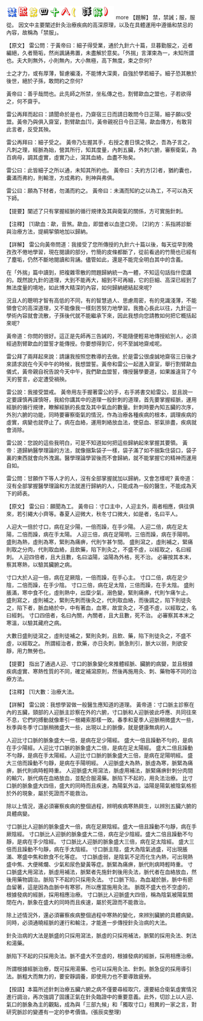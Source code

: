 


![48_禁服第四十八(詳解).gif](images/4a6023187c36a.gif)
 more 
【題解】
禁，禁誡；服，服從。
因文中主要闡述針灸治療疾病的高深原理，以及在具體運用中遵循和禁忌的內容，故稱為「禁服」。


【原文】
雷公問：于黃帝曰：細子得受業，通於九針六十篇，旦暮勤服之，近者編絕，久者簡垢，然尚諷誦弗置，未盡解於意矣。「外揣」言渾束為一，未知所謂也。夫大則無外，小則無內，大小無極，高下無度，束之奈何?


士之才力，或有厚薄，智慮褊淺，不能博大深奧，自強於學若細子。細子恐其散於後世，絕於子孫，敢問約之奈何?


黃帝曰：善乎哉問也。此先師之所禁，坐私傳之也，割臂歃血之盟也，子若欲得之，何不齋乎。


雷公再拜而起曰：請聞命於是也，乃齋宿三日而請日敢問今日正陽，細子願以受盟。黃帝乃與俱入齋室，割臂歃血[1]，黃帝親祝日今日正陽，歃血傳方，有敢背此言者，反受其殃。


雷公再拜曰：細子受之。
黃帝乃左握其手，右授之書日慎之慎之，吾為子言之，凡刺之理，經脈為始，營其所行，知其度量，內刺五臟，外刺六腑，審察衛氣，為百病母，調其虛實，虛實乃止，瀉其血絡，血盡不殆矣。


雷公曰：此皆細子之所以通，未知其所約也。
黃帝曰：夫約方[2]者，猶約囊也，囊滿而弗約，則輸泄，方成弗約，則神與弗俱。


雷公曰：願為下材者，勿滿而約之。
黃帝曰：未滿而知約之以為工，不可以為天下師。


【提要】闡述了只有掌握經脈的循行規律及其與衛氣的關係，方可實施針刺。


【注釋】
[1]歃血：歃，音煞。歃血，即盟者以血塗口旁。
[2]約方：系指將診斷與治療方法，提綱挈領地加以歸納。


【詳解】
雷公向黃帝問道：我接受了您所傳授的九針六十篇以後，每天從早到晚孜孜不倦地學習，現在閱讀的部分，竹簡的皮條都斷了，從前看過的竹簡也已經有了塵垢，仍然不斷地閱讀和背誦。儘管如此，還是不能完全明白其中的含義。


在「外揣」篇中讀到，把複雜零散的問題歸納統一為一體，不知這句話指什麼講的。既然說九針的道理，大到不能再大，細到不可再細，它的巨細、高深已經到了無法度量的境地，如此博大精深的內容，如何歸納總結起來呢?


況且人的聰明才智有高低的不同，有的智慧過人、思慮周密，有的見識淺薄，不能領會它的高深道理，又不能像我一樣刻苦努力地學習。我擔心長此以往，九針這一學術內容就會流散，子孫後代就不能繼承下來，因此我想向您請教如何把它概括起來呢?


黃帝道：你問的很好。這正是先師再三告誡的，不能隨便輕易地傳授給別人，必須經過割臂歃血的盟誓才能傳授。你要想得到它，何不至誠地齋戒呢。


雷公拜了兩拜起來說：請讓我按照您教導的去做。於是雷公很虔誠地齋宿三日後才來請求說在今天中午的時候，我想盟誓。黃帝和雷公一起進入齋室，舉行割臂歃血儀式，黃帝親自祝告說今天中午，我們歃血盟誓，傳授醫學要道，如果誰違背了今天的誓言，必定遭受禍殃。


雷公說：我接受盟戒。
黃帝用左手握著雷公的手，右手將書交給雷公，並且說一定要謹慎再謹慎呀，我給你講其中的道理一般針刺的道理，首先要掌握經脈，運用經脈的循行規律，瞭解經脈的長度及其中氣血的數量。針刺時要內知五臟的次序，外別六腑的功能，同時要審察衛氣的情況，作為治療各種疾病的根本，調理疾病的虛實，病變也就停止了。病在血絡，運用刺絡放血法，使惡血、邪氣排盡，疾病就會消除。


雷公說：您說的這些我明白，可是不知道如何把這些歸納起來掌握其要領。
黃帝：道歸納醫學理論的方法，就像捆紮袋子一樣，袋子滿了如不捆紮住袋口，袋子裏的東西就會向外洩漏。醫學理論學習後而不會歸納，就不能掌握它的精神而運用自如。


雷公問：甘願作下等人才的人，沒有全部掌握就加以歸納，又會怎樣呢?
黃帝道：沒有全部掌握醫學理論和方法就進行歸納的人，只能成為一般的醫生，不能成為天下的師表。


【原文】
雷公曰：願聞為工。
黃帝曰：寸口主中，人迎主外，兩者相應，俱往俱來，若引繩大小齊等。春夏人迎微大，秋冬寸口微大，如是者，名曰平人。


人迎大一倍於寸口，病在足少陽，一倍而躁，在手少陽。
人迎二倍，病在足太陽，二倍而躁，病在手太陽。
人迎三倍，病在足陽明，三倍而躁，病在手陽明。
盛則為熱，虛則為寒，緊則為痛痹，代則乍甚乍間。
盛則瀉之，虛則補之，緊痛則取之分肉，代則取血絡，且飲藥，陷下則灸之，不盛不虛，以經取之，名曰經刺。
人迎四倍者，且大且數，名曰溢陽，溢陽為外格，死不治。
必審按其本末，察其寒熱，以驗其臟腑之病。


寸口大於人迎一倍，病在足厥陰，一倍而躁，在手心主。
寸口二倍，病在足少陰，二倍而躁，在手少陰。
寸口三倍，病在足太陰，三倍而躁，在手太陰。
盛則脹滿，寒中食不化，虛則熱中，出糜少氣，溺色變，緊則痛痹，代則乍痛乍止。
盛則寫之，虛則補之，緊則先刺而後灸之，代則取血絡，而後調之，陷下則徒灸之，陷下者，脈血絡於中，中有著血，血寒，故宜灸之，不盛不虛，以經取之，名曰經刺。
寸口四倍者，名曰內關，內關者，且大且數，死不治。
必審察其本末之寒溫，以驗其藏府之病。


大數日盛則徒瀉之，虛則徒補之，緊則灸刺，且飲、藥，陷下則徒灸之，不盛不虛，以經取之。
所謂經治者，飲藥，亦日灸刺，脈急則引，脈大以弱，則欲安靜，用力無勞也。


【提要】
指出了通過人迎、寸口的脈象變化來推體經脈、臟腑的病變，並且根據疾病虛實、寒熱性質的不同，確定補瀉原則，然後再施用灸、刺、藥物等不同的治療方法。


【注釋】
[1]大數：治療大法。


【詳解】
雷公說：我想學習做一般醫生應知道的道理。
黃帝道：寸口脈主診察在內的五臟，頸部的人迎脈主診察在外的六腑，寸口脈和人迎脈彼此呼應、共同往來不息，它們的搏動就像牽引一根繩索那樣一致。春季和夏季人迎脈稍微盛大一些，秋季與冬季寸口脈稍微盛大一些，出現以上的脈像，就是健康無病的人。


人迎比寸口脈的脈象盛大一倍，是病在足少陽經。
盛大一倍且躁動不勻的，是病在手少陽經。人迎比寸口脈的脈象盛大二倍，是病在足太陽經。
盛大二倍且躁動不勻靜，是病在手太陽經。人迎比寸口脈的脈象盛大三倍，是病在足陽明經。
盛大三倍而躁動不勻靜，是病在手陽明經。
人迎脈盛大為熱，脈虛為寒，脈緊為痛痹，脈代則病時輕時重。
人迎脈盛大用瀉法，脈虛用補法，脈緊痛痹針刺分肉間的輸穴，脈代病在血絡放血，並配合服湯藥。脈陷下不起的，用灸法治療。
比寸口脈的脈象盛大四倍，盛大的同時而且疾速，為陽氣外溢，溢陽是陽氣被陰氣格拒於外的現象，屬於死證而不能救治。


除以上情況，還必須審察疾病的整個過程，辨明疾病寒熱屙生，以辨別五臟六腑的具體病變。


寸口脈比人迎脈的脈象盛大一倍，病在足厥陰經。盛大一倍且躁動不勻靜，病在手厥陰經。
寸口脈比人迎脈的脈象盛大二倍，病在足少陰經。盛大二倍且躁動不勻靜，是病在手少陰經。
寸口脈比人迎脈的脈象盛大三倍，病在足太陰經。
盛大三倍而且躁動不勻靜，病在手太陰經。
寸口脈主陰，盛大為陰氣過盛，可出現脹滿、寒盛中焦和飲食不化等症。
寸口脈虛弱，是陰氣不足而化生內熱，可出現熱盛中焦、大便稀爛、少氣和尿色變黃等症。脈緊為痛痹，脈代則病時輕時重。
寸口脈盛大用瀉法，脈虛用補法，脈緊者先施針刺後用灸法，脈代者在血絡放血，然後用藥物調治。脈陷下不起的只採用灸法。
寸口脈下陷，為血凝於脈，脈中有瘀血留著，這是因為血脈中有寒邪，所以應當施用灸法。
脈既不盛大也不空虛的，根據發病的經脈，採用相應治療。
寸口脈比人迎脈盛大四倍，稱為陰氣被陽氣關閉在內，脈象在盛大的同時而且疾速，屬於死證而不能救治。


除上述情況外，還必須審察疾病整個過程中寒熱的變化，來辨別臟腑的具體病變。同時，必須通曉經脈的運行和輸注，才能進一步傳授針灸治病的大法。


針灸治病的大法是脈盛的只採用瀉法，脈虛的只採用補法，脈緊的採用灸法、刺法和湯藥。


脈陷下不起的只採用灸法。脈不盛大不空虛的，根據發病的經脈，採用相應治療。


所謂根據經脈治療，既可採用湯藥、也可以採用灸法、針刺。脈急促的採用導引法。脈粗大而無力的，要安靜調養，即使用力也不要導致疲勞。


【按語】本篇所述針刺治療五臟六腑之病不僅要尋經取穴，還要結合衛氣虛實情況進行調治，再次強調了固護正氣在針灸臨證中的重要意義。此外，切診上以人迎、氣口的脈象為主的觀點，成為與「三部九候」和「獨取寸口」相異的一家之言，對研究脈診的變遷有一定的參考價值。(張辰奕整理)


